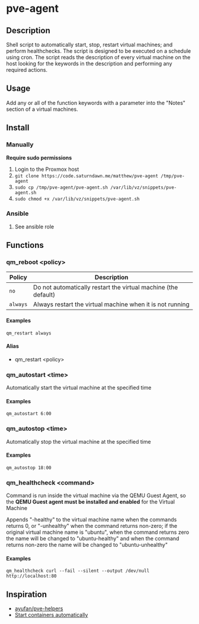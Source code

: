 # pve-agent

## Description

Shell script to automatically start, stop, restart virtual machines; and perform healthchecks.  The script is designed to be executed on a schedule using cron.  The script reads the description of every virtual machine on the host looking for the keywords in the description and performing any required actions.

## Usage

Add any or all of the function keywords with a parameter into the "Notes" section of a virtual machines.

## Install

### Manually 

**Require sudo permissions**

1. Login to the Proxmox host
2. `git clone https://code.saturndawn.me/matthew/pve-agent /tmp/pve-agent`
3. `sudo cp /tmp/pve-agent/pve-agent.sh /var/lib/vz/snippets/pve-agent.sh`
4. `sudo chmod +x /var/lib/vz/snippets/pve-agent.sh`

### Ansible

1. See ansible role

## Functions

### qm_reboot \<policy\>

| Policy   | Description                                                    |
| -------- | -------------------------------------------------------------- |
| `no`     | Do not automatically restart the virtual machine (the default) |
| `always` | Always restart the virtual machine when it is not running      |

#### Examples

``` shell
qm_restart always
```

#### Alias

- qm_restart \<policy\>

### qm_autostart \<time\>

Automatically start the virtual machine at the specified time

#### Examples

``` shell
qm_autostart 6:00
```

### qm_autostop \<time\>

Automatically stop the virtual machine at the specified time

#### Examples

``` shell
qm_autostop 18:00
```

### qm_healthcheck \<command\>

Command is run inside the virtual machine via the QEMU Guest Agent, so the **QEMU Guest agent must be installed and enabled** for the Virtual Machine

Appends "-healthy" to the virtual machine name when the commands returns 0, or "-unhealthy" when the command returns non-zero; if the original virtual machine name is "ubuntu", when the command returns zero the name will be changed to "ubuntu-healthy" and when the command returns non-zero the name will be changed to "ubuntu-unhealthy"

#### Examples

``` shell
qm_healthcheck curl --fail --silent --output /dev/null http://localhost:80
```

## Inspiration

- [ayufan/pve-helpers](https://github.com/ayufan/pve-helpers)
- [Start containers automatically](https://docs.docker.com/config/containers/start-containers-automatically/#use-a-restart-policy)
